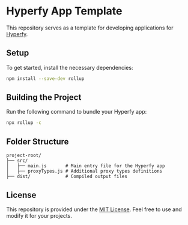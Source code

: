 # Hyperfy App Template

This repository serves as a template for developing applications for [Hyperfy](https://hyperfy.io/).

## Setup

To get started, install the necessary dependencies:

```sh
npm install --save-dev rollup
```

## Building the Project

Run the following command to bundle your Hyperfy app:

```sh
npx rollup -c
```

## Folder Structure

```
project-root/
├── src/
│   ├── main.js       # Main entry file for the Hyperfy app
│   ├── proxyTypes.js # Additional proxy types definitions
├── dist/             # Compiled output files
```

## License

This repository is provided under the [MIT License](LICENSE). Feel free to use and modify it for your projects.

